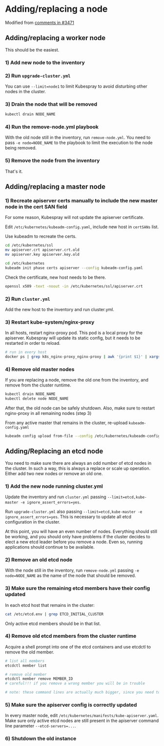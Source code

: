 # Adding/replacing a node

Modified from [comments in #3471](https://github.com/kubernetes-sigs/kubespray/issues/3471#issuecomment-530036084)

## Adding/replacing a worker node

This should be the easiest.

### 1) Add new node to the inventory

### 2) Run `upgrade-cluster.yml`

You can use `--limit=node1` to limit Kubespray to avoid disturbing other nodes in the cluster.

### 3) Drain the node that will be removed

```sh
kubectl drain NODE_NAME
```

### 4) Run the remove-node.yml playbook

With the old node still in the inventory, run `remove-node.yml`. You need to pass `-e node=NODE_NAME` to the playbook to limit the execution to the node being removed.

### 5) Remove the node from the inventory

That's it.

## Adding/replacing a master node

### 1) Recreate apiserver certs manually to include the new master node in the cert SAN field

For some reason, Kubespray will not update the apiserver certificate.

Edit `/etc/kubernetes/kubeadm-config.yaml`, include new host in `certSANs` list.

Use kubeadm to recreate the certs.

```sh
cd /etc/kubernetes/ssl
mv apiserver.crt apiserver.crt.old
mv apiserver.key apiserver.key.old

cd /etc/kubernetes
kubeadm init phase certs apiserver --config kubeadm-config.yaml
```

Check the certificate, new host needs to be there.

```sh
openssl x509 -text -noout -in /etc/kubernetes/ssl/apiserver.crt
```

### 2) Run `cluster.yml`

Add the new host to the inventory and run cluster.yml.

### 3) Restart kube-system/nginx-proxy

In all hosts, restart nginx-proxy pod. This pod is a local proxy for the apiserver. Kubespray will update its static config, but it needs to be restarted in order to reload.

```sh
# run in every host
docker ps | grep k8s_nginx-proxy_nginx-proxy | awk '{print $1}' | xargs docker restart
```

### 4) Remove old master nodes

If you are replacing a node, remove the old one from the inventory, and remove from the cluster runtime.

```sh
kubectl drain NODE_NAME
kubectl delete node NODE_NAME
```

After that, the old node can be safely shutdown. Also, make sure to restart nginx-proxy in all remaining nodes (step 3)

From any active master that remains in the cluster, re-upload `kubeadm-config.yaml`

```sh
kubeadm config upload from-file --config /etc/kubernetes/kubeadm-config.yaml
```

## Adding/Replacing an etcd node

You need to make sure there are always an odd number of etcd nodes in the cluster. In such a way, this is always a replace or scale up operation. Either add two new nodes or remove an old one.

### 1) Add the new node running cluster.yml

Update the inventory and run `cluster.yml` passing `--limit=etcd,kube-master -e ignore_assert_errors=yes`.

Run `upgrade-cluster.yml` also passing `--limit=etcd,kube-master -e ignore_assert_errors=yes`. This is necessary to update all etcd configuration in the cluster.

At this point, you will have an even number of nodes. Everything should still be working, and you should only have problems if the cluster decides to elect a new etcd leader before you remove a node. Even so, running applications should continue to be available.

### 2) Remove an old etcd node

With the node still in the inventory, run `remove-node.yml` passing `-e node=NODE_NAME` as the name of the node that should be removed.

### 3) Make sure the remaining etcd members have their config updated

In each etcd host that remains in the cluster:

```sh
cat /etc/etcd.env | grep ETCD_INITIAL_CLUSTER
```

Only active etcd members should be in that list.

### 4) Remove old etcd members from the cluster runtime

Acquire a shell prompt into one of the etcd containers and use etcdctl to remove the old member.

```sh
# list all members
etcdctl member list

# remove old member
etcdctl member remove MEMBER_ID
# careful!!! if you remove a wrong member you will be in trouble

# note: these command lines are actually much bigger, since you need to pass all certificates to etcdctl.
```

### 5) Make sure the apiserver config is correctly updated

In every master node, edit `/etc/kubernetes/manifests/kube-apiserver.yaml`. Make sure only active etcd nodes are still present in the apiserver command line parameter `--etcd-servers=...`.

### 6) Shutdown the old instance
